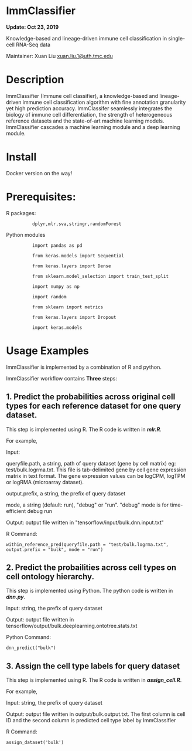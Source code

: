 # ImmClassifier

**Update: Oct 23, 2019**

Knowledge-based and lineage-driven immune cell classification in single-cell RNA-Seq data

Maintainer: Xuan Liu <xuan.liu.1@uth.tmc.edu>

# Description

ImmClassifier (Immune cell classifier), a knowledge-based and lineage-driven immune cell  classification algorithm with fine annotation granularity yet high prediction accuracy. ImmClassifer seamlessly integrates the biology of immune cell differentiation, the strength of heterogeneous reference datasets and the state-of-art machine learning models. ImmClassifier cascades a machine learning module and a deep learning module. 

# Install

Docker version on the way!

# Prerequisites:

R packages: 

              dplyr,mlr,sva,stringr,randomForest

Python modules
              
              import pandas as pd
              
              from keras.models import Sequential
              
              from keras.layers import Dense
              
              from sklearn.model_selection import train_test_split
              
              import numpy as np
              
              import random
              
              from sklearn import metrics
              
              from keras.layers import Dropout
              
              import keras.models
              

# Usage Examples

ImmClassifier is implemented by a combination of R and python. 

ImmClassifier workflow contains **Three** steps:

## 1. Predict the probabilities across original cell types for each reference dataset for one query dataset. 
This step is implemented using R. The R code is written in ***mlr.R***. 

For example,  

Input: 
       
queryfile.path, a string, path of query dataset (gene by cell matrix) eg: test/bulk.logrma.txt. This file is tab-delimited gene by cell gene expression matrix in text format. The gene expression values can be logCPM, logTPM or logRMA (microarray dataset).

output.prefix, a string, the prefix of query dataset
       
mode, a string (default: run), "debug" or "run". "debug" mode is for time-efficient debug run
       
        
Output: output file written in "tensorflow/input/bulk.dnn.input.txt"

R Command: 

```within_reference_pred(queryfile.path = "test/bulk.logrma.txt", output.prefix = "bulk", mode = "run")```

## 2. Predict the probailities across cell types on cell ontology hierarchy. 

This step is implemented using Python. The python code is written in ***dnn.py***.

Input: string, the prefix of query dataset

Output: output file written in tensorflow/output/bulk.deeplearning.ontotree.stats.txt

Python Command: 
    
```dnn_predict("bulk")```


## 3. Assign the cell type labels for query dataset

This step is implemented using R. The R code is written in ***assign_cell.R***. 

For example,  

Input: string, the prefix of query dataset

Output:  output file written in output/bulk.output.txt. The first column is cell ID and the second column is predicted cell type label by ImmClassifier

R Command: 

```assign_dataset('bulk')```

